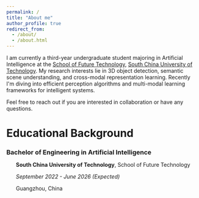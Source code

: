 ```yaml
---
permalink: /
title: "About me"
author_profile: true
redirect_from: 
  - /about/
  - /about.html
---
```


I am currently a third-year undergraduate student majoring in Artificial Intelligence at the [School of Future Technology](https://www2.scut.edu.cn/ft/), [South China University of Technology](https://www.scut.edu.cn/). My research interests lie in 3D object detection, semantic scene understanding, and cross-modal representation learning. Recently I'm diving into efficient perception algorithms and multi-modal learning frameworks for intelligent systems.

Feel free to reach out if you are interested in collaboration or have any questions.


Educational Background
======

<div style="margin-bottom: 20px;">
  <h3 style="margin-bottom: 10px;">
    <i class="fa fa-graduation-cap" aria-hidden="true" style="color: #52adc8;"></i> 
    Bachelor of Engineering in Artificial Intelligence
  </h3>
  <p style="margin-left: 25px; margin-bottom: 5px;">
    <i class="fa fa-university" aria-hidden="true" style="color: #7a8288;"></i> 
    <strong>South China University of Technology</strong>, School of Future Technology
  </p>
  <p style="margin-left: 25px; margin-bottom: 5px;">
    <i class="fa fa-calendar" aria-hidden="true" style="color: #7a8288;"></i> 
    <em>September 2022 - June 2026 (Expected)</em>
  </p>
  <p style="margin-left: 25px; margin-bottom: 10px;">
    <i class="fa fa-map-marker" aria-hidden="true" style="color: #7a8288;"></i> 
    Guangzhou, China
  </p>
</div>


